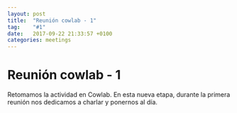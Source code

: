 ```yaml
---
layout: post
title:  "Reunión cowlab - 1"
tag:    "#1"
date:   2017-09-22 21:33:57 +0100
categories: meetings
---
```

# Reunión cowlab - 1

Retomamos la actividad en Cowlab. En esta nueva etapa, durante la primera reunión nos dedicamos a charlar y ponernos al día.
